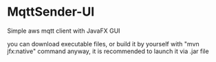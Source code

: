 # MqttSender-UI
Simple aws mqtt client with JavaFX GUI

you can download executable files, or build it by yourself with "mvn jfx:native" command
anyway, it is recommended to launch it via .jar file
